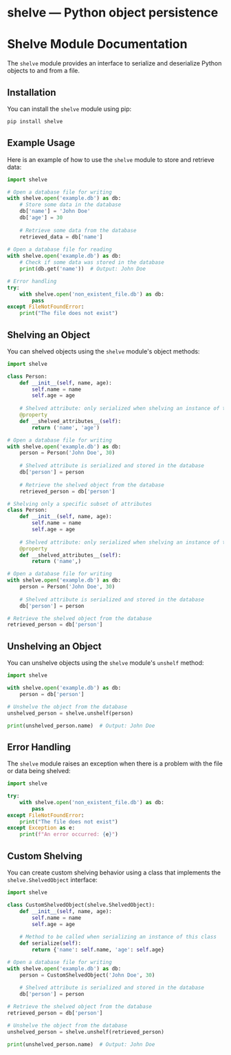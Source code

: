 # shelve — Python object persistence

**Shelve Module Documentation**
=====================================

The `shelve` module provides an interface to serialize and deserialize Python objects to and from a file.

**Installation**
---------------

You can install the `shelve` module using pip:

```bash
pip install shelve
```

**Example Usage**
-----------------

Here is an example of how to use the `shelve` module to store and retrieve data:
```python
import shelve

# Open a database file for writing
with shelve.open('example.db') as db:
    # Store some data in the database
    db['name'] = 'John Doe'
    db['age'] = 30
    
    # Retrieve some data from the database
    retrieved_data = db['name']
    
# Open a database file for reading
with shelve.open('example.db') as db:
    # Check if some data was stored in the database
    print(db.get('name'))  # Output: John Doe

# Error handling
try:
    with shelve.open('non_existent_file.db') as db:
        pass
except FileNotFoundError:
    print("The file does not exist")
```

**Shelving an Object**
----------------------

You can shelved objects using the `shelve` module's object methods:

```python
import shelve

class Person:
    def __init__(self, name, age):
        self.name = name
        self.age = age
    
    # Shelved attribute: only serialized when shelving an instance of this class
    @property
    def __shelved_attributes__(self):
        return ('name', 'age')

# Open a database file for writing
with shelve.open('example.db') as db:
    person = Person('John Doe', 30)
    
    # Shelved attribute is serialized and stored in the database
    db['person'] = person
    
    # Retrieve the shelved object from the database
    retrieved_person = db['person']

# Shelving only a specific subset of attributes
class Person:
    def __init__(self, name, age):
        self.name = name
        self.age = age
        
    # Shelved attribute: only serialized when shelving an instance of this class
    @property
    def __shelved_attributes__(self):
        return ('name',)

# Open a database file for writing
with shelve.open('example.db') as db:
    person = Person('John Doe', 30)
    
    # Shelved attribute is serialized and stored in the database
    db['person'] = person

# Retrieve the shelved object from the database
retrieved_person = db['person']
```

**Unshelving an Object**
------------------------

You can unshelve objects using the `shelve` module's `unshelf` method:

```python
import shelve

with shelve.open('example.db') as db:
    person = db['person']

# Unshelve the object from the database
unshelved_person = shelve.unshelf(person)

print(unshelved_person.name)  # Output: John Doe
```

**Error Handling**
------------------

The `shelve` module raises an exception when there is a problem with the file or data being shelved:

```python
import shelve

try:
    with shelve.open('non_existent_file.db') as db:
        pass
except FileNotFoundError:
    print("The file does not exist")
except Exception as e:
    print(f"An error occurred: {e}")
```

**Custom Shelving**
-------------------

You can create custom shelving behavior using a class that implements the `shelve.ShelvedObject` interface:

```python
import shelve

class CustomShelvedObject(shelve.ShelvedObject):
    def __init__(self, name, age):
        self.name = name
        self.age = age
    
    # Method to be called when serializing an instance of this class
    def serialize(self):
        return {'name': self.name, 'age': self.age}

# Open a database file for writing
with shelve.open('example.db') as db:
    person = CustomShelvedObject('John Doe', 30)
    
    # Shelved attribute is serialized and stored in the database
    db['person'] = person

# Retrieve the shelved object from the database
retrieved_person = db['person']

# Unshelve the object from the database
unshelved_person = shelve.unshelf(retrieved_person)

print(unshelved_person.name)  # Output: John Doe
```
